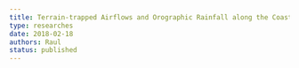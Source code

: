 ```yaml
---
title: Terrain-trapped Airflows and Orographic Rainfall along the Coast of Northern California. Part II: Horizontal and vertical structures observed by a scanning Doppler radar
type: researches
date: 2018-02-18
authors: Raul
status: published
---
```


